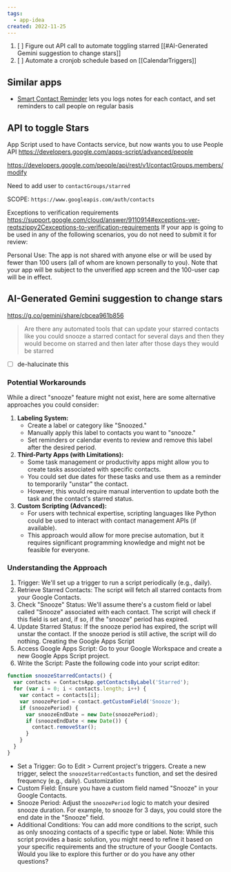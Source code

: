 ```yaml
---
tags:
  - app-idea
created: 2022-11-25
---
```


1. [ ] Figure out API call to automate toggling starred [[#AI-Generated Gemini suggestion to change stars]]
2. [ ] Automate a cronjob schedule based on [[CalendarTriggers]]

## Similar apps
- [Smart Contact Reminder](https://smartcontactreminder.barta.me/) lets you logs notes for each contact, and set reminders to call people on regular basis

## API to toggle Stars
App Script used to have Contacts service, but now wants you to use People API
https://developers.google.com/apps-script/advanced/people

https://developers.google.com/people/api/rest/v1/contactGroups.members/modify

Need to add user to `contactGroups/starred`

SCOPE: `https://www.googleapis.com/auth/contacts`

Exceptions to verification requirements
https://support.google.com/cloud/answer/9110914#exceptions-ver-reqtszippy2Cexceptions-to-verification-requirements
If your app is going to be used in any of the following scenarios, you do not need to submit it for review:

Personal Use: The app is not shared with anyone else or will be used by fewer than 100 users (all of whom are known personally to you). Note that your app will be subject to the unverified app screen and the 100-user cap will be in effect.


## AI-Generated Gemini suggestion to change stars
https://g.co/gemini/share/cbcea961b856

> Are there any automated tools that can update your starred contacts like you could snooze a starred contact for several days and then they would become on starred and then later after those days they would be starred

- [ ] de-halucinate this
### Potential Workarounds

While a direct "snooze" feature might not exist, here are some alternative approaches you could consider:

1. **Labeling System:**
    - Create a label or category like "Snoozed."
    - Manually apply this label to contacts you want to "snooze."
    - Set reminders or calendar events to review and remove this label after the desired period.
2. **Third-Party Apps (with Limitations):**
    - Some task management or productivity apps might allow you to create tasks associated with specific contacts.
    - You could set due dates for these tasks and use them as a reminder to temporarily "unstar" the contact.
    - However, this would require manual intervention to update both the task and the contact's starred status.
3. **Custom Scripting (Advanced):**
    - For users with technical expertise, scripting languages like Python could be used to interact with contact management APIs (if available).
    - This approach would allow for more precise automation, but it requires significant programming knowledge and might not be feasible for everyone.


### Understanding the Approach
 1. Trigger: We'll set up a trigger to run a script periodically (e.g., daily).
 2. Retrieve Starred Contacts: The script will fetch all starred contacts from your Google Contacts.
 3. Check "Snooze" Status: We'll assume there's a custom field or label called "Snooze" associated with each contact. The script will check if this field is set and, if so, if the "snooze" period has expired.
 4. Update Starred Status: If the snooze period has expired, the script will unstar the contact. If the snooze period is still active, the script will do nothing.
Creating the Google Apps Script
 1. Access Google Apps Script: Go to your Google Workspace and create a new Google Apps Script project.
 2. Write the Script: Paste the following code into your script editor:
```js
function snoozeStarredContacts() {
  var contacts = ContactsApp.getContactsByLabel('Starred');
  for (var i = 0; i < contacts.length; i++) {
    var contact = contacts[i];
    var snoozePeriod = contact.getCustomField('Snooze');
    if (snoozePeriod) {
      var snoozeEndDate = new Date(snoozePeriod);
      if (snoozeEndDate < new Date()) {
        contact.removeStar();
      }
    }
  }
}
```
 * Set a Trigger: Go to Edit > Current project's triggers. Create a new trigger, select the `snoozeStarredContacts` function, and set the desired frequency (e.g., daily).
Customization
 * Custom Field: Ensure you have a custom field named "Snooze" in your Google Contacts.
 * Snooze Period: Adjust the `snoozePeriod` logic to match your desired snooze duration. For example, to snooze for 3 days, you could store the end date in the "Snooze" field.
 * Additional Conditions: You can add more conditions to the script, such as only snoozing contacts of a specific type or label.
Note: While this script provides a basic solution, you might need to refine it based on your specific requirements and the structure of your Google Contacts.
Would you like to explore this further or do you have any other questions?

